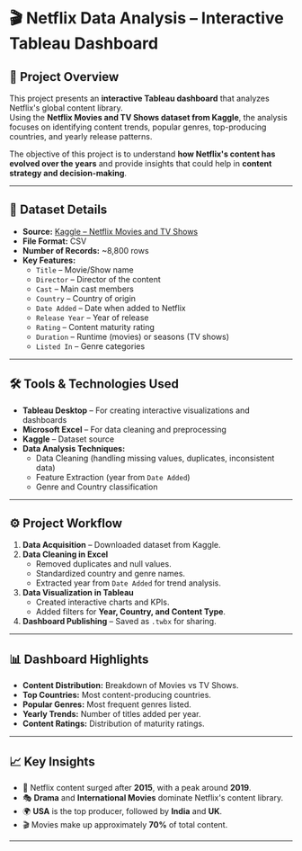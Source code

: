 # 🎬 Netflix Data Analysis – Interactive Tableau Dashboard

## 📌 Project Overview
This project presents an **interactive Tableau dashboard** that analyzes Netflix's global content library.  
Using the **Netflix Movies and TV Shows dataset from Kaggle**, the analysis focuses on identifying content trends, popular genres, top-producing countries, and yearly release patterns.  

The objective of this project is to understand **how Netflix's content has evolved over the years** and provide insights that could help in **content strategy and decision-making**.

---

## 📂 Dataset Details
- **Source:** [Kaggle – Netflix Movies and TV Shows](https://www.kaggle.com/datasets/shivamb/netflix-shows)  
- **File Format:** CSV  
- **Number of Records:** ~8,800 rows  
- **Key Features:**
  - `Title` – Movie/Show name  
  - `Director` – Director of the content  
  - `Cast` – Main cast members  
  - `Country` – Country of origin  
  - `Date Added` – Date when added to Netflix  
  - `Release Year` – Year of release  
  - `Rating` – Content maturity rating  
  - `Duration` – Runtime (movies) or seasons (TV shows)  
  - `Listed In` – Genre categories  

---

## 🛠 Tools & Technologies Used
- **Tableau Desktop** – For creating interactive visualizations and dashboards  
- **Microsoft Excel** – For data cleaning and preprocessing  
- **Kaggle** – Dataset source  
- **Data Analysis Techniques:**  
  - Data Cleaning (handling missing values, duplicates, inconsistent data)  
  - Feature Extraction (year from `Date Added`)  
  - Genre and Country classification  

---

## ⚙ Project Workflow
1. **Data Acquisition** – Downloaded dataset from Kaggle.  
2. **Data Cleaning in Excel**  
   - Removed duplicates and null values.  
   - Standardized country and genre names.  
   - Extracted year from `Date Added` for trend analysis.  
3. **Data Visualization in Tableau**  
   - Created interactive charts and KPIs.  
   - Added filters for **Year, Country, and Content Type**.  
4. **Dashboard Publishing** – Saved as `.twbx` for sharing.  

---

## 📊 Dashboard Highlights
- **Content Distribution:** Breakdown of Movies vs TV Shows.  
- **Top Countries:** Most content-producing countries.  
- **Popular Genres:** Most frequent genres listed.  
- **Yearly Trends:** Number of titles added per year.  
- **Content Ratings:** Distribution of maturity ratings.  

---

## 📈 Key Insights
- 📅 Netflix content surged after **2015**, with a peak around **2019**.  
- 🎭 **Drama** and **International Movies** dominate Netflix's content library.  
- 🌍 **USA** is the top producer, followed by **India** and **UK**.  
- 🎬 Movies make up approximately **70%** of total content.  

---
